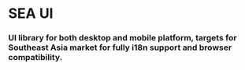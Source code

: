 # SEA UI
### UI library for both desktop and mobile platform, targets for Southeast Asia market for fully i18n support and browser compatibility.